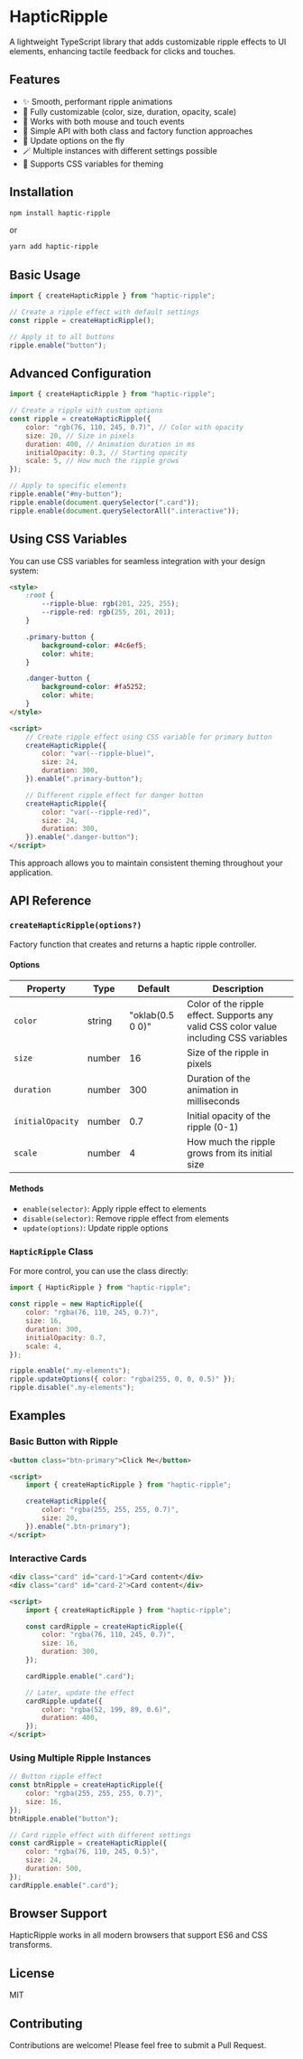 # HapticRipple

A lightweight TypeScript library that adds customizable ripple effects to UI elements, enhancing tactile feedback for clicks and touches.

## Features

-   ✨ Smooth, performant ripple animations
-   🎨 Fully customizable (color, size, duration, opacity, scale)
-   📱 Works with both mouse and touch events
-   🧩 Simple API with both class and factory function approaches
-   🔄 Update options on the fly
-   🪄 Multiple instances with different settings possible
-   🌈 Supports CSS variables for theming

## Installation

```bash
npm install haptic-ripple
```

or

```bash
yarn add haptic-ripple
```

## Basic Usage

```javascript
import { createHapticRipple } from "haptic-ripple";

// Create a ripple effect with default settings
const ripple = createHapticRipple();

// Apply it to all buttons
ripple.enable("button");
```

## Advanced Configuration

```javascript
import { createHapticRipple } from "haptic-ripple";

// Create a ripple with custom options
const ripple = createHapticRipple({
    color: "rgb(76, 110, 245, 0.7)", // Color with opacity
    size: 20, // Size in pixels
    duration: 400, // Animation duration in ms
    initialOpacity: 0.3, // Starting opacity
    scale: 5, // How much the ripple grows
});

// Apply to specific elements
ripple.enable("#my-button");
ripple.enable(document.querySelector(".card"));
ripple.enable(document.querySelectorAll(".interactive"));
```

## Using CSS Variables

You can use CSS variables for seamless integration with your design system:

```html
<style>
    :root {
        --ripple-blue: rgb(201, 225, 255);
        --ripple-red: rgb(255, 201, 201);
    }

    .primary-button {
        background-color: #4c6ef5;
        color: white;
    }

    .danger-button {
        background-color: #fa5252;
        color: white;
    }
</style>

<script>
    // Create ripple effect using CSS variable for primary button
    createHapticRipple({
        color: "var(--ripple-blue)",
        size: 24,
        duration: 300,
    }).enable(".primary-button");

    // Different ripple effect for danger button
    createHapticRipple({
        color: "var(--ripple-red)",
        size: 24,
        duration: 300,
    }).enable(".danger-button");
</script>
```

This approach allows you to maintain consistent theming throughout your application.

## API Reference

### `createHapticRipple(options?)`

Factory function that creates and returns a haptic ripple controller.

#### Options

| Property         | Type   | Default          | Description                                                                            |
| ---------------- | ------ | ---------------- | -------------------------------------------------------------------------------------- |
| `color`          | string | "oklab(0.5 0 0)" | Color of the ripple effect. Supports any valid CSS color value including CSS variables |
| `size`           | number | 16               | Size of the ripple in pixels                                                           |
| `duration`       | number | 300              | Duration of the animation in milliseconds                                              |
| `initialOpacity` | number | 0.7              | Initial opacity of the ripple (0-1)                                                    |
| `scale`          | number | 4                | How much the ripple grows from its initial size                                        |

#### Methods

-   `enable(selector)`: Apply ripple effect to elements
-   `disable(selector)`: Remove ripple effect from elements
-   `update(options)`: Update ripple options

### `HapticRipple` Class

For more control, you can use the class directly:

```javascript
import { HapticRipple } from "haptic-ripple";

const ripple = new HapticRipple({
    color: "rgba(76, 110, 245, 0.7)",
    size: 16,
    duration: 300,
    initialOpacity: 0.7,
    scale: 4,
});

ripple.enable(".my-elements");
ripple.updateOptions({ color: "rgba(255, 0, 0, 0.5)" });
ripple.disable(".my-elements");
```

## Examples

### Basic Button with Ripple

```html
<button class="btn-primary">Click Me</button>

<script>
    import { createHapticRipple } from "haptic-ripple";

    createHapticRipple({
        color: "rgba(255, 255, 255, 0.7)",
        size: 20,
    }).enable(".btn-primary");
</script>
```

### Interactive Cards

```html
<div class="card" id="card-1">Card content</div>
<div class="card" id="card-2">Card content</div>

<script>
    import { createHapticRipple } from "haptic-ripple";

    const cardRipple = createHapticRipple({
        color: "rgba(76, 110, 245, 0.7)",
        size: 16,
        duration: 300,
    });

    cardRipple.enable(".card");

    // Later, update the effect
    cardRipple.update({
        color: "rgba(52, 199, 89, 0.6)",
        duration: 400,
    });
</script>
```

### Using Multiple Ripple Instances

```javascript
// Button ripple effect
const btnRipple = createHapticRipple({
    color: "rgba(255, 255, 255, 0.7)",
    size: 16,
});
btnRipple.enable("button");

// Card ripple effect with different settings
const cardRipple = createHapticRipple({
    color: "rgba(76, 110, 245, 0.5)",
    size: 24,
    duration: 500,
});
cardRipple.enable(".card");
```

## Browser Support

HapticRipple works in all modern browsers that support ES6 and CSS transforms.

## License

MIT

## Contributing

Contributions are welcome! Please feel free to submit a Pull Request.
